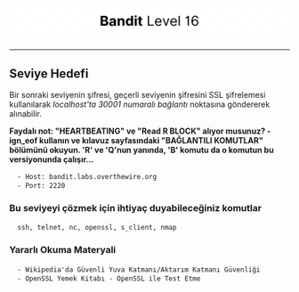 # ![Bandit Level 16](https://github.com/YunusEmreAlps/Scenarios/blob/master/CTF/ctf-bandit/Bandit%20Assets/Bandit16.png?raw=true)

---

## Seviye Hedefi

Bir sonraki seviyenin şifresi, geçerli seviyenin şifresini SSL şifrelemesi kullanılarak *localhost'ta 30001 numaralı bağlantı* noktasına göndererek alınabilir.

**Faydalı not: "HEARTBEATING" ve "Read R BLOCK" alıyor musunuz? -ign_eof kullanın ve kılavuz sayfasındaki "BAĞLANTILI KOMUTLAR" bölümünü okuyun. 'R' ve 'Q'nun yanında, 'B' komutu da o komutun bu versiyonunda çalışır...**

``` {.sh}
  - Host: bandit.labs.overthewire.org
  - Port: 2220
```

### Bu seviyeyi çözmek için ihtiyaç duyabileceğiniz komutlar

``` {.sh}
  ssh, telnet, nc, openssl, s_client, nmap
```

### Yararlı Okuma Materyali

``` {.sh}
  - Wikipedia'da Güvenli Yuva Katmanı/Aktarım Katmanı Güvenliği
  - OpenSSL Yemek Kitabı - OpenSSL ile Test Etme
```
